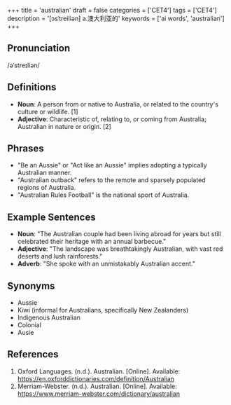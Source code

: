 +++
title = 'australian'
draft = false
categories = ['CET4']
tags = ['CET4']
description = '[ɔsˈtreiliən] a.澳大利亚的'
keywords = ['ai words', 'australian']
+++

## Pronunciation
/əˈstreɪliən/

## Definitions
- **Noun**: A person from or native to Australia, or related to the country's culture or wildlife. [1]
- **Adjective**: Characteristic of, relating to, or coming from Australia; Australian in nature or origin. [2]

## Phrases
- "Be an Aussie" or "Act like an Aussie" implies adopting a typically Australian manner.
- "Australian outback" refers to the remote and sparsely populated regions of Australia.
- "Australian Rules Football" is the national sport of Australia.

## Example Sentences
- **Noun**: "The Australian couple had been living abroad for years but still celebrated their heritage with an annual barbecue."
- **Adjective**: "The landscape was breathtakingly Australian, with vast red deserts and lush rainforests."
- **Adverb**: "She spoke with an unmistakably Australian accent."

## Synonyms
- Aussie
- Kiwi (informal for Australians, specifically New Zealanders)
- Indigenous Australian
- Colonial
- Ausie

## References
1. Oxford Languages. (n.d.). Australian. [Online]. Available: https://en.oxforddictionaries.com/definition/Australian
2. Merriam-Webster. (n.d.). Australian. [Online]. Available: https://www.merriam-webster.com/dictionary/australian
